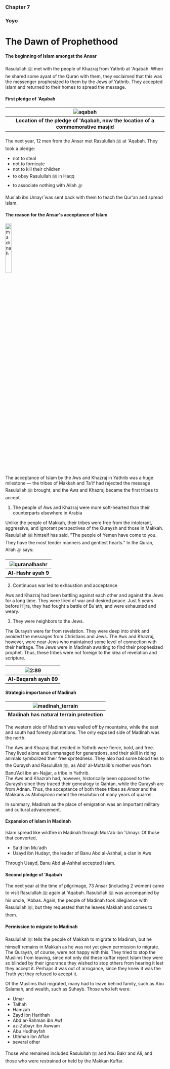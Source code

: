 ### Chapter 7
### Yoyo

# The Dawn of Prophethood

#### The beginning of Islam amongst the Ansar

Rasulullah ﷺ met with the people of Khazraj from Yathrib at 'Aqabah. When he shared some ayaat of the Quran with them, they exclaimed that this was the messenger prophesized to them by the Jews of Yathrib. They accepted Islam and returned to their homes to spread the message.

#### First pledge of 'Aqabah

| ![aqabah](https://user-images.githubusercontent.com/90349598/134719924-ed55d150-9ada-4022-8757-8cdb57971fc9.png) |
|:--:|
| <b>Location of the pledge of 'Aqabah, now the location of a commemorative masjid</b>|

The next year, 12 men from the Ansar met Rasulullah ﷺ at 'Aqabah. They took a pledge:

- not to steal
- not to fornicate
- not to kill their children
- to obey Rasulullah ﷺ in Haqq
- to associate nothing with Allah ﷻ

Mus'ab ibn Umayrؓ was sent back with them to teach the Qur'an and spread Islam.

#### The reason for the Ansar's acceptance of Islam

<img src="https://user-images.githubusercontent.com/90349598/134721146-959faa8d-a8ac-47f3-ac06-577f68c42770.png"
     alt="madinah" height="20%"/>

The acceptance of Islam by the Aws and Khazraj in Yathrib was a huge milestone — the tribes of Makkah and Ta'if had rejected the message Rasulullah ﷺ brought, and the Aws and Khazraj became the first tribes to accept.

1. The people of Aws and Khazraj were more soft-hearted than their counterparts elsewhere in Arabia

Unlike the people of Makkah, their tribes were free from the intolerant, aggressive, and ignorant perspectives of the Quraysh and those in Makkah. Rasulullah ﷺ himself has said, "The people of Yemen have come to you. They have the most tender manners and gentlest hearts." In the Quran, Allah ﷻ says:

| ![quranalhashr](https://user-images.githubusercontent.com/90349598/134722489-478961bd-9a17-44fc-a6f0-ecce0e8af669.png) |
|:--:|
| <b>Al-Hashr ayah 9</b>|

2. Continuous war led to exhaustion and acceptance

Aws and Khazraj had been battling against each other and against the Jews for a long time. They were tired of war and desired peace. Just 5 years before Hijra, they had fought a battle of Bu'ath, and were exhausted and weary.

3. They were neighbors to the Jews.

The Quraysh were far from revelation. They were deep into shirk and avoided the messages from Christians and Jews. The Aws and Khazraj, however, were near Jews who maintained some level of connection with their heritage. The Jews were in Madinah awaiting to find their prophesized prophet. Thus, these tribes were not foreign to the idea of revelation and scripture.

| ![2:89](https://user-images.githubusercontent.com/90349598/134723288-16936501-aec7-4387-b3c5-6490c94cdb81.png) |
|:--:|
| <b>Al-Baqarah ayah 89</b>|

#### Strategic importance of Madinah

| ![madinah_terrain](https://user-images.githubusercontent.com/90349598/134723785-2d7c8627-4807-4d20-8081-483d14de8650.png) |
|:--:|
| <b>Madinah has natural terrain protection</b>|

The western side of Madinah was walled off by mountains, while the east and south had foresty plantations. The only exposed side of Madinah was the north.

The Aws and Khazraj that resided in Yathrib were fierce, bold, and free. They lived alone and unmanaged for generations, and their skill in riding animals symbolized their free spritedness. They also had some blood ties to the Quraysh and Rasulullah ﷺ, as Abd' al-Muttalib's mother was from Banu'Adi ibn an-Najjar, a tribe in Yathrib.  
The Aws and Khazrah had, however, historically been opposed to the Quraysh since they traced their genealogy to Qahtan, while the Quraysh are from Adnan. Thus, the acceptance of both these tribes as _Ansar_ and the Makkans as _Muhajireen_ meant the resolution of many years of quarrel.

In summary, Madinah as the place of emigration was an important military and cultural advancement.

#### Expansion of Islam in Madinah

Islam spread like wildfire in Madinah through Mus'ab ibn 'Umayr. Of those that converted,

- Sa'd ibn Mu'adh
- Usayd ibn Hudayr, the leader of Banu Abd al-Ashhal, a clan in Aws

Through Usayd, Banu Abd al-Ashhal accepted Islam.

#### Second pledge of 'Aqabah

The next year at the time of pilgrimage, 73 Ansar (including 2 women) came to visit Rasulullah ﷺ again at 'Aqabah. Rasulullah ﷺ was accompanied by his uncle, 'Abbas. Again, the people of Madinah took allegiance with Rasulullah ﷺ, but they requested that he leaves Makkah and comes to them.

#### Permission to migrate to Madinah

Rasulullah ﷺ tells the people of Makkah to migrate to Madinah, but he himself remains in Makkah as he was not yet given permission to migrate. The Quraysh, of course, were not happy with this. They tried to stop the Muslims from leaving, since not only did these kuffar reject Islam they were so blinded by their ignorance they wished to stop others from hearing it lest they accept it. Perhaps it was out of arrogance, since they knew it was the Truth yet they refused to accept it.

Of the Muslims that migrated, many had to leave behind family, such as Abu Salamah, and wealth, such as Suhayb. Those who left were:

- Umar
- Talhah
- Hamzah
- Zayd ibn Harithah
- Abd ar-Rahman ibn Awf
- az-Zubayr ibn Awwam
- Abu Hudhayfah
- Uthman ibn Affan
- several other

Those who remained included Rasulullah ﷺ and Abu Bakr and Ali, and those who were restrained or held by the Makkan Kuffar.
